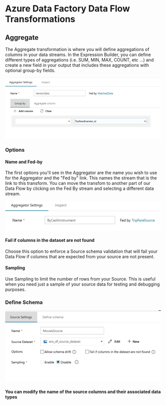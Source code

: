 # Azure Data Factory Data Flow Transformations

## Aggregate

The Aggregate transformation is where you will define aggregations of columns in your data streams. In the Expression Builder, you can define different types of aggregations (i.e. SUM, MIN, MAX, COUNT, etc ...) and create a new field in your output that includes these aggregations with optional group-by fields.

![Agg Transformation options](../images/agg.png "agg 1")

### Options

#### Name and Fed-by

The first options you'll see in the Aggregator are the name you wish to use for the Aggregator and the "Fed by" link. This names the stream that is the link to this transform. You can move the transfom to another part of our Data Flow by clicking on the Fed By stream and selecting a different data stream.

![Agg Transformation options](../images/agghead.png "aggregator header")


#### Fail if columns in the dataset are not found
Choose this option to enforce a Source schema validation that will fail your Data Flow if columns that are expected from your source are not present.

#### Sampling
Use Sampling to limit the number of rows from your Source.  This is useful when you need just a sample of your source data for testing and debugging purposes.

### Define Schema

![Scource Transformation](../images/source.png "source 2")

#### You can modify the name of the source columns and their associated data types
